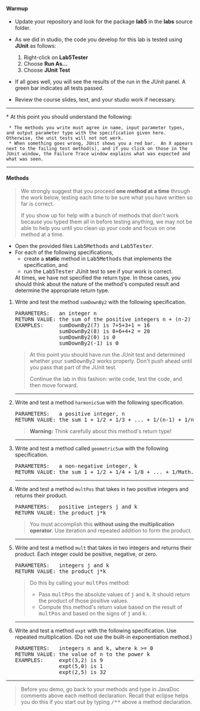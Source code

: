 #### Warmup

* Update your repository and look for the package **lab5** in the **labs**
source folder.
* As we did in studio, the code you develop for this lab is tested using **JUnit** as follows:

    1. Right-click on **Lab5Tester**
    2. Choose **Run As...**
    3. Choose **JUnit Test**

* If all goes well, you will see the results of the run in the JUnit panel. A green bar indicates all tests passed.
* Review the course slides, text, and your studio work if necessary.

<HR>
* At this point you should understand the following:

     * The methods you write must agree in name, input parameter types, and output parameter type with the specification given here.  Otherwise, the unit tests will not not work.
     * When something goes wrong, JUnit shows you a red bar.  An X appears next to the failing test method(s), and if you click on those in the JUnit window, the Failure Trace window explains what was expected and what was seen.

<HR>
<H4>Methods</H4>
<BLOCKQUOTE>
We strongly suggest that you proceed <B>one method at a time</B> through the work below,
testing each time to be sure what you have written so far is correct.
<p>
If you show up for help with a bunch of methods that don't work because you typed them
all in before testing anything, we may not be able to help you until you clean up your code
and focus on one method at a time.
</BLOCKQUOTE>
<UL>
<LI>
Open the provided files <KBD>Lab5Methods</KBD> and <KBD>Lab5Tester</KBD>.
<LI> For each of the following specifications,
<UL>
<LI>create a <b>static</b> method in <KBD>Lab5Methods</KBD> that implements the specification, and
<LI>run the <KBD>Lab5Tester</KBD> JUnit test to see if your work is correct.
</UL>
At times, we have not specified the return type.  In those cases, you should think about the nature of the
method's computed result and determine the appropriate return type.
</UL>

<OL>
<P><LI>Write and test the method <code>sumDownBy2</code>
with the following specification.
<PRE>
PARAMETERS:   an integer n
RETURN VALUE: the sum of the positive integers n + (n-2) + (n-4) + ...
EXAMPLES:     sumDownBy2(7) is 7+5+3+1 = 16
              sumDownBy2(8) is 8+6+4+2 = 20
              sumDownBy2(0) is 0
              sumDownBy2(-1) is 0
</PRE>
<BLOCKQUOTE>
At this point you should have run the JUnit test and determined whether your
<KBD>sumDownBy2</KBD> works properly.  Don't push ahead until you pass that part of
the JUnit test.
<p>
Continue the lab in this fashion:  write code, test the code, and then
move forward.
</BLOCKQUOTE>
<HR>
<P><LI>Write and test a method <code>harmonicSum</code>
with the following specification.
<PRE>
PARAMETERS:   a positive integer, n
RETURN VALUE: the sum 1 + 1/2 + 1/3 + ... + 1/(n-1) + 1/n
</PRE>
<BLOCKQUOTE>
<B>Warning:</B>  Think carefully about this method's return type!
</BLOCKQUOTE>
<P>

<HR>
<LI>Write and test a method called <CODE>geometricSum</CODE>
with the following specification.
<PRE>
PARAMETERS:   a non-negative integer, k
RETURN VALUE: the sum 1 + 1/2 + 1/4 + 1/8 + ... + 1/Math.pow(2,k)
</PRE>
<P>

<HR>
<P><LI>Write and test a method <code>multPos</code>
that takes in two positive integers and returns their product.
<PRE>
PARAMETERS:   positive integers j and k
RETURN VALUE: the product j*k
</PRE>
<BLOCKQUOTE>
You must accomplish this
<b>without using the multiplication operator</b>.   Use iteration and repeated addition
to form the product.
</BLOCKQUOTE>

<HR>
<P><LI>Write and test a method <code>mult</code>
that takes in two integers and returns their product.
Each integer could be positive, negative, or zero.
<PRE>
PARAMETERS:   integers j and k
RETURN VALUE: the product j*k
</PRE>
<BLOCKQUOTE>
Do this by calling your <KBD>multPos</KBD> method:
<UL>
<LI> Pass <KBD>multPos</KBD> the absolute values of <KBD>j</KBD> and <KBD>k</KBD>.  It should
return the product of those positive values.
<LI> Compute this method's return value based on the result of <KBD>multPos</KBD> and based
on the signs
of <KBD>j</KBD> and </KBD>k</KBD>.
</UL>
</BLOCKQUOTE>

<HR>
<P><LI>Write and test a method <code>expt</code>
with the following specification.  Use repeated multiplication.
(Do not use the built-in exponentiation method.)
<PRE>
PARAMETERS:   integers n and k, where k >= 0
RETURN VALUE: the value of n to the power k
EXAMPLES:     expt(3,2) is 9
              expt(5,0) is 1
              expt(2,5) is 32
</PRE>

</OL>

<HR>
<BLOCKQUOTE>
Before you demo, go back to your methods and type in JavaDoc comments above each
method declaration.   Recall that eclipse helps you do this if you start out by
typing <KBD>/**</KBD> above a method declaration.
</BLOCKQUOTE>
